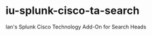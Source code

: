 iu-splunk-cisco-ta-search
=========================

Ian's Splunk Cisco Technology Add-On for Search Heads